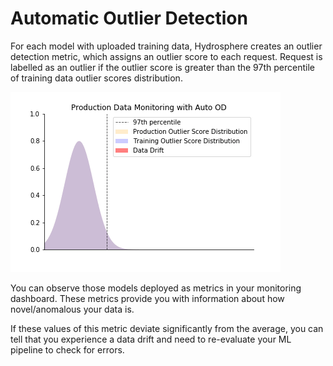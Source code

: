 # Automatic Outlier Detection

For each model with uploaded training data, Hydrosphere creates an outlier detection metric, which assigns an outlier score to each request. Request is labelled as an outlier if the outlier score is greater than the 97th percentile of training data outlier scores distribution.  

![](../../.gitbook/assets/auto_od_feature.gif)

You can observe those models deployed as metrics in your monitoring dashboard. These metrics provide you with information about how novel/anomalous your data is.

If these values of this metric deviate significantly from the average, you can tell that you experience a data drift and need to re-evaluate your ML pipeline to check for errors.




